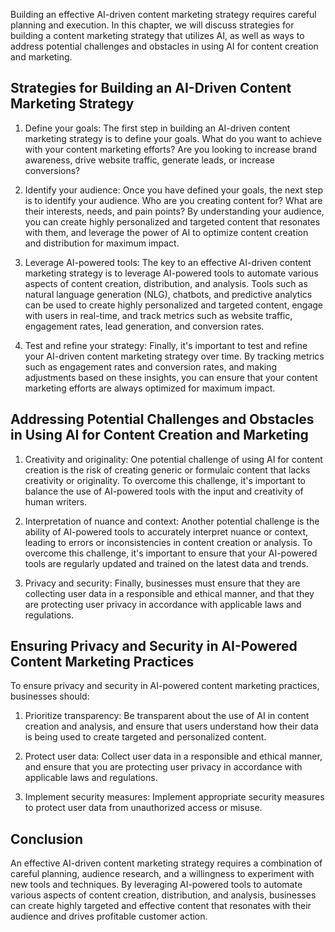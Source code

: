 
Building an effective AI-driven content marketing strategy requires careful planning and execution. In this chapter, we will discuss strategies for building a content marketing strategy that utilizes AI, as well as ways to address potential challenges and obstacles in using AI for content creation and marketing.

Strategies for Building an AI-Driven Content Marketing Strategy
---------------------------------------------------------------

1. Define your goals: The first step in building an AI-driven content marketing strategy is to define your goals. What do you want to achieve with your content marketing efforts? Are you looking to increase brand awareness, drive website traffic, generate leads, or increase conversions?

2. Identify your audience: Once you have defined your goals, the next step is to identify your audience. Who are you creating content for? What are their interests, needs, and pain points? By understanding your audience, you can create highly personalized and targeted content that resonates with them, and leverage the power of AI to optimize content creation and distribution for maximum impact.

3. Leverage AI-powered tools: The key to an effective AI-driven content marketing strategy is to leverage AI-powered tools to automate various aspects of content creation, distribution, and analysis. Tools such as natural language generation (NLG), chatbots, and predictive analytics can be used to create highly personalized and targeted content, engage with users in real-time, and track metrics such as website traffic, engagement rates, lead generation, and conversion rates.

4. Test and refine your strategy: Finally, it's important to test and refine your AI-driven content marketing strategy over time. By tracking metrics such as engagement rates and conversion rates, and making adjustments based on these insights, you can ensure that your content marketing efforts are always optimized for maximum impact.

Addressing Potential Challenges and Obstacles in Using AI for Content Creation and Marketing
--------------------------------------------------------------------------------------------

1. Creativity and originality: One potential challenge of using AI for content creation is the risk of creating generic or formulaic content that lacks creativity or originality. To overcome this challenge, it's important to balance the use of AI-powered tools with the input and creativity of human writers.

2. Interpretation of nuance and context: Another potential challenge is the ability of AI-powered tools to accurately interpret nuance or context, leading to errors or inconsistencies in content creation or analysis. To overcome this challenge, it's important to ensure that your AI-powered tools are regularly updated and trained on the latest data and trends.

3. Privacy and security: Finally, businesses must ensure that they are collecting user data in a responsible and ethical manner, and that they are protecting user privacy in accordance with applicable laws and regulations.

Ensuring Privacy and Security in AI-Powered Content Marketing Practices
-----------------------------------------------------------------------

To ensure privacy and security in AI-powered content marketing practices, businesses should:

1. Prioritize transparency: Be transparent about the use of AI in content creation and analysis, and ensure that users understand how their data is being used to create targeted and personalized content.

2. Protect user data: Collect user data in a responsible and ethical manner, and ensure that you are protecting user privacy in accordance with applicable laws and regulations.

3. Implement security measures: Implement appropriate security measures to protect user data from unauthorized access or misuse.

Conclusion
----------

An effective AI-driven content marketing strategy requires a combination of careful planning, audience research, and a willingness to experiment with new tools and techniques. By leveraging AI-powered tools to automate various aspects of content creation, distribution, and analysis, businesses can create highly targeted and effective content that resonates with their audience and drives profitable customer action.
